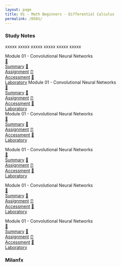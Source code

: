 ```yaml
---
layout: page
title: 01 - Math Beginners - Differential Calculus
permalink: /DS01/
---
```


<h3>Study Notes</h3>

xxxxx xxxxx xxxxx xxxxx xxxxx xxxxx

<div>
  <span class="btn spec1"><span class="btn spec2">Module 01 - Convolutional Neural Networks</span>
  <br>
  <a href="/05-Boulder/BO01/M1/" class="btn box1">📝<br>Summary</a>
  <a href="/05-Boulder/BO01/M1/" class="btn box2">📖<br>Assignment</a>
  <a href="/05-Boulder/BO01/M1/" class="btn box3">⏰<br>Accessment</a>
  <a href="/05-Boulder/BO01/M1/" class="btn box4">📂<br>Laboratory</a>
  </span>
  <span class="btn spec1"><span class="btn spec2">Module 01 - Convolutional Neural Networks</span>
  <br>
  <a href="/05-Boulder/BO01/M1/" class="btn box1">📝<br>Summary</a>
  <a href="/05-Boulder/BO01/M1/" class="btn box2">📖<br>Assignment</a>
  <a href="/05-Boulder/BO01/M1/" class="btn box3">⏰<br>Accessment</a>
  <a href="/05-Boulder/BO01/M1/" class="btn box4">📂<br>Laboratory</a>
  </span>
</div>

<div>
  <span class="btn spec1"><span class="btn spec2">Module 01 - Convolutional Neural Networks</span>
  <br>
  <a href="/05-Boulder/BO01/M1/" class="btn box1">📝<br>Summary</a>
  <a href="/05-Boulder/BO01/M1/" class="btn box2">📖<br>Assignment</a>
  <a href="/05-Boulder/BO01/M1/" class="btn box3">⏰<br>Accessment</a>
  <a href="/05-Boulder/BO01/M1/" class="btn box4">📂<br>Laboratory</a>
  </span>

  <span class="btn spec1"><span class="btn spec2">Module 01 - Convolutional Neural Networks</span>
  <br>
  <a href="/05-Boulder/BO01/M1/" class="btn box1">📝<br>Summary</a>
  <a href="/05-Boulder/BO01/M1/" class="btn box2">📖<br>Assignment</a>
  <a href="/05-Boulder/BO01/M1/" class="btn box3">⏰<br>Accessment</a>
  <a href="/05-Boulder/BO01/M1/" class="btn box4">📂<br>Laboratory</a>
  </span>
</div>

<div>
  <span class="btn spec1"><span class="btn spec2">Module 01 - Convolutional Neural Networks</span>
  <br>
  <a href="/05-Boulder/BO01/M1/" class="btn box1">📝<br>Summary</a>
  <a href="/05-Boulder/BO01/M1/" class="btn box2">📖<br>Assignment</a>
  <a href="/05-Boulder/BO01/M1/" class="btn box3">⏰<br>Accessment</a>
  <a href="/05-Boulder/BO01/M1/" class="btn box4">📂<br>Laboratory</a>
  </span>

  <span class="btn spec1"><span class="btn spec2">Module 01 - Convolutional Neural Networks</span>
  <br>
  <a href="/05-Boulder/BO01/M1/" class="btn box1">📝<br>Summary</a>
  <a href="/05-Boulder/BO01/M1/" class="btn box2">📖<br>Assignment</a>
  <a href="/05-Boulder/BO01/M1/" class="btn box3">⏰<br>Accessment</a>
  <a href="/05-Boulder/BO01/M1/" class="btn box4">📂<br>Laboratory</a>
  </span>
</div>

<h3>Milanfx</h3>
